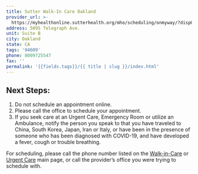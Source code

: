 ```yaml
---
title: Sutter Walk-In Care Oakland
provider_url: >-
  https://myhealthonline.sutterhealth.org/mho/scheduling/onmyway/?dispGroups=26606&_ga=2.133041101.278201463.1562195936-1524904045.1562195936&shqnr=true
address: 5095 Telegraph Ave.
unit: Suite B
city: Oakland
state: CA
tags: '94609'
phone: 8009725547
fax: ''
permalink: '{{fields.tags}}/{{ title | slug }}/index.html'
---
```

## Next Steps:

1. Do not schedule an appointment online.
2. Please call the office to schedule your appointment.
3. If you seek care at an Urgent Care, Emergency Room or utilize an Ambulance, notify the person you speak to that you have traveled to China, South Korea, Japan, Iran or Italy, or have been in the presence of someone who has been diagnosed with COVID-19, and have developed a fever, cough or trouble breathing.

For scheduling, please call the phone number listed on the [Walk-in-Care](https://www.sutterhealth.org/find-location/walk-in-care) or [Urgent Care](https://www.sutterhealth.org/find-location/urgent-care) main page, or call the provider’s office you were trying to schedule with.